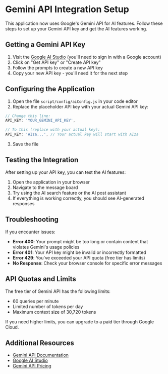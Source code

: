 # Gemini API Integration Setup

This application now uses Google's Gemini API for AI features. Follow these steps to set up your Gemini API key and get the AI features working.

## Getting a Gemini API Key

1. Visit the [Google AI Studio](https://makersuite.google.com/app/apikey) (you'll need to sign in with a Google account)
2. Click on "Get API key" or "Create API key"
3. Follow the prompts to create a new API key
4. Copy your new API key - you'll need it for the next step

## Configuring the Application

1. Open the file `script/config/aiConfig.js` in your code editor
2. Replace the placeholder API key with your actual Gemini API key:

```javascript
// Change this line:
API_KEY: 'YOUR_GEMINI_API_KEY',

// To this (replace with your actual key):
API_KEY: 'AIza...', // Your actual key will start with AIza
```

3. Save the file

## Testing the Integration

After setting up your API key, you can test the AI features:

1. Open the application in your browser
2. Navigate to the message board
3. Try using the AI search feature or the AI post assistant
4. If everything is working correctly, you should see AI-generated responses

## Troubleshooting

If you encounter issues:

- **Error 400**: Your prompt might be too long or contain content that violates Gemini's usage policies
- **Error 401**: Your API key might be invalid or incorrectly formatted
- **Error 429**: You've exceeded your API quota (free tier has limits)
- **No Response**: Check your browser console for specific error messages

## API Quotas and Limits

The free tier of Gemini API has the following limits:

- 60 queries per minute
- Limited number of tokens per day
- Maximum context size of 30,720 tokens

If you need higher limits, you can upgrade to a paid tier through Google Cloud.

## Additional Resources

- [Gemini API Documentation](https://ai.google.dev/docs)
- [Google AI Studio](https://makersuite.google.com/)
- [Gemini API Pricing](https://ai.google.dev/pricing)
